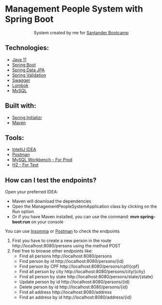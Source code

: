 # Management People System with Spring Boot



<p align="center">System created by me for <a href="https://app.becas-santander.com/pt-BR/program/santanderbootcamp">Santander Bootcamp</a></p>

## Technologies:

- [Java 11](https://docs.oracle.com/en/java/javase/11/)
- [Spring Boot](https://spring.io/projects/spring-boot)
- [Spring Data JPA](https://spring.io/projects/spring-data-jpa)
- [Spring Validation](https://spring.io/guides/gs/validating-form-input/)
- [Swagger](https://swagger.io/specification/)
- [Lombok](https://projectlombok.org/)
- [MySQL](https://www.mysql.com/)

## Built with:

- [Spring Initializr](https://start.spring.io/)
- [Maven](https://maven.apache.org/index.html)

## Tools:

- [IntelliJ IDEA](https://www.jetbrains.com/idea/promo/)
- [Postman](https://www.postman.com/)
- [MySQL Workbench - For Prod](https://www.mysql.com/products/workbench/)
- [H2 - For Test](http://localhost:8080/h2-console/)

## How can I test the endpoints?

Open your preferred IDEA: 

- Maven will download the dependencies 
- Open the ManagementPeopleSystemApplication class by clicking on the Run option 
- Or if you have Maven installed, you can use the command: **mvn spring-boot:run** on your console 

You can use  [Insomnia](https://insomnia.rest/) or [Postman](https://www.postman.com/) to check the endpoints

1. First you have to create a new person in the route http://localhost:8080/persons using the method POST
2. Feel free to browse other endpoints like:
    - Find all persons http://localhost:8080/persons
    - Find person by id http://localhost:8080/persons/{id}
    - Find person by CPF http://localhost:8080/persons/cpf/{cpf}
    - Find all person by city http://localhost:8080/persons/city/{city}
    - Find all person by state http://localhost:8080/persons/state/{state}
    - Update person by id http://localhost:8080/persons/{id} 
    - Delete person by id http://localhost:8080/persons/{id}
    - Find all address http://localhost:8080/address
   	- Find an address by id http://localhost:8080/address/{id}